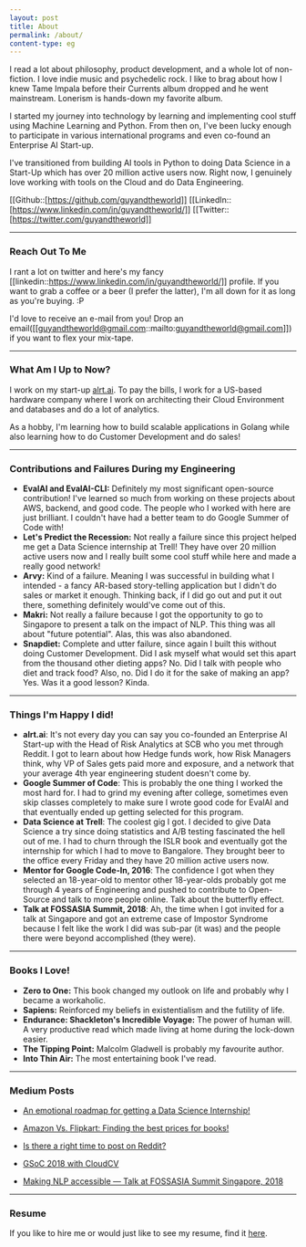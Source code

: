 ```yaml
---
layout: post
title: About
permalink: /about/
content-type: eg
---
```


I read a lot about philosophy, product development, and a whole lot of non-fiction. I love indie music and psychedelic rock. I like to brag about how I knew Tame Impala before their Currents album dropped and he went mainstream. Lonerism is hands-down my favorite album.

I started my journey into technology by learning and implementing cool stuff using Machine Learning and Python. From then on, I've been lucky enough to participate in various international programs and even co-found an Enterprise AI Start-up.

I've transitioned from building AI tools in Python to doing Data Science in a Start-Up which has over 20 million active users now. Right now, I genuinely love working with tools on the Cloud and do Data Engineering.

[[Github::[https://github.com/guyandtheworld]] [[LinkedIn::[https://www.linkedin.com/in/guyandtheworld/]] [[Twitter::[https://twitter.com/guyandtheworld]]

---

### Reach Out To Me

I rant a lot on twitter and here's my fancy [[linkedin::https://www.linkedin.com/in/guyandtheworld/]] profile. If you want to grab a coffee or a beer (I prefer the latter), I'm all down for it as long as you're buying. :P

I'd love to receive an e-mail from you! Drop an email([[guyandtheworld@gmail.com::mailto:guyandtheworld@gmail.com]]) if you want to flex your mix-tape.

---

### What Am I Up to Now?

I work on my start-up [alrt.ai](http://alrt.ai). To pay the bills, I work for a US-based hardware company where I work on architecting their Cloud Environment and databases and do a lot of analytics.

As a hobby, I'm learning how to build scalable applications in Golang while also learning how to do Customer Development and do sales!

---

### Contributions and Failures During my Engineering

- **EvalAI and EvalAI-CLI:** Definitely my most significant open-source contribution! I've learned so much from working on these projects about AWS, backend, and good code. The people who I worked with here are just brilliant. I couldn't have had a better team to do Google Summer of Code with!
- **Let's Predict the Recession:** Not really a failure since this project helped me get a Data Science internship at Trell! They have over 20 million active users now and I really built some cool stuff while here and made a really good network!
- **Arvy:** Kind of a failure. Meaning I was successful in building what I intended - a fancy AR-based story-telling application but I didn't do sales or market it enough. Thinking back, if I did go out and put it out there, something definitely would've come out of this.
- **Makri:** Not really a failure because I got the opportunity to go to Singapore to present a talk on the impact of NLP. This thing was all about "future potential". Alas, this was also abandoned.
- **Snapdiet:** Complete and utter failure, since again I built this without doing Customer Development. Did I ask myself what would set this apart from the thousand other dieting apps? No. Did I talk with people who diet and track food? Also, no. Did I do it for the sake of making an app? Yes. Was it a good lesson? Kinda.

---

### Things I'm Happy I did!
- **alrt.ai**: It's not every day you can say you co-founded an Enterprise AI Start-up with the Head of Risk Analytics at SCB who you met through Reddit. I got to learn about how Hedge funds work, how Risk Managers think, why VP of Sales gets paid more and exposure, and a network that your average 4th year engineering student doesn't come by.
- **Google Summer of Code**: This is probably the one thing I worked the most hard for. I had to grind my evening after college, sometimes even skip classes completely to make sure I wrote good code for EvalAI and that eventually ended up getting selected for this program.
- **Data Science at Trell**: The coolest gig I got. I decided to give Data Science a try since doing statistics and A/B testing fascinated the hell out of me. I had to churn through the ISLR book and eventually got the internship for which I had to move to Bangalore. They brought beer to the office every Friday and they have 20 million active users now.
- **Mentor for Google Code-In, 2016**: The confidence I got when they selected an 18-year-old to mentor other 18-year-olds probably got me through 4 years of Engineering and pushed to contribute to Open-Source and talk to more people online. Talk about the butterfly effect.
- **Talk at FOSSASIA Summit, 2018**: Ah, the time when I got invited for a talk at Singapore and got an extreme case of Impostor Syndrome because I felt like the work I did was sub-par (it was) and the people there were beyond accomplished (they were).


---

### Books I Love!

- **Zero to One:** This book changed my outlook on life and probably why I became a workaholic.
- **Sapiens:** Reinforced my beliefs in existentialism and the futility of life.
- **Endurance: Shackleton's Incredible Voyage:** The power of human will. A very productive read which made living at home during the lock-down easier.
- **The Tipping Point:** Malcolm Gladwell is probably my favourite author.
- **Into Thin Air:** The most entertaining book I've read.

---

### Medium Posts

* [An emotional roadmap for getting a Data Science Internship!](https://medium.com/@guyandtheworld/an-emotional-roadmap-for-getting-a-data-science-internship-e92cff692ed7)

* [Amazon Vs. Flipkart: Finding the best prices for books!](https://towardsdatascience.com/amazon-vs-flipkart-finding-the-best-prices-for-books-bab29811b801)

* [Is there a right time to post on Reddit?](https://towardsdatascience.com/the-optimum-time-to-shit-post-on-reddit-72a51cd6418b)

* [GSoC 2018 with CloudCV](https://medium.com/@guyandtheworld/fin-gsoc-2018-with-cloudcv-43a0854338ee)

* [Making NLP accessible — Talk at FOSSASIA Summit Singapore, 2018](https://medium.com/@guyandtheworld/making-nlp-accessible-talk-at-fossasia-summit-singapore-2018-6e2124b33a71)

---

### Resume

If you like to hire me or would just like to see my resume, find it [here](https://drive.google.com/file/d/1M55fJi29dG05liEIHLGCl66ZPHJtraNO/view?usp=sharing).

